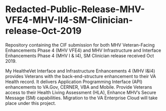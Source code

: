 # Redacted-Public-Release-MHV-VFE4-MHV-II4-SM-Clinician-release-Oct-2019
Repository containing the CIF submission for both MHV Veteran-Facing Enhancements Phase 4 (MHV VFE4) and MHV Infrastructure and Interface Enhancements Phase 4 (MHV I &amp; I4), SM Clinician release received Oct 2019.

My HealtheVet Interface and Infrastructure Enhancements 4 (MHV I&I4) provides Veterans with the back-end-structure enhancement to their VA Health record. It delivers Application Programming Interface (API) enhancements to VA.Gov, CERNER, VBA and Mobile. Provide Veterans access to their Health Living Assessment (HLA), Enhance MHV’s Secure Message (SM) capabilities. Migration to the VA Enterprise Cloud will take place under this project.
